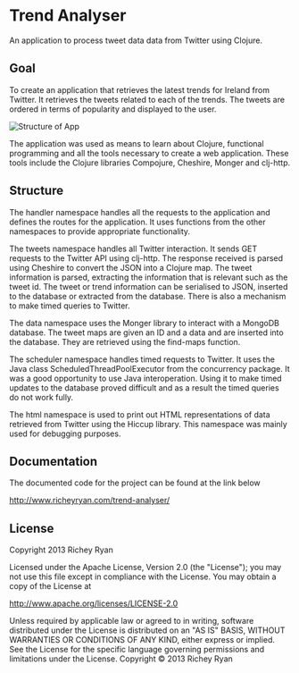 # Trend Analyser

An application to process tweet data data from Twitter using Clojure.

## Goal

To create an application that retrieves the latest trends for Ireland from Twitter. It retrieves the tweets related to each of the trends. The tweets are ordered in terms of popularity and displayed to the user.

![Structure of App](https://dl.dropboxusercontent.com/u/13548247/trend-analyser/structure.png)

The application was used as means to learn about Clojure, functional programming and all the tools necessary to create a web application. These tools include the Clojure libraries Compojure, Cheshire, Monger and clj-http.

## Structure

The handler namespace handles all the requests to the application and defines the routes for the application. It uses functions from the other namespaces to provide appropriate functionality.

The tweets namespace handles all Twitter interaction. It sends GET requests to the Twitter API using clj-http. The response received is parsed using Cheshire to convert the JSON into a Clojure map. The tweet information is parsed, extracting the information that is relevant such as the tweet id. The tweet or trend information can be serialised to JSON, inserted to the database or extracted from the database. There is also a mechanism to make timed queries to Twitter.

The data namespace uses the Monger library to interact with a MongoDB database. The tweet maps are given an ID and a data and are inserted into the database. They are retrieved using the find-maps function. 

The scheduler namespace handles timed requests to Twitter. It uses the Java class ScheduledThreadPoolExecutor from the concurrency package. It was a good opportunity to use Java interoperation. Using it to make timed updates to the database proved difficult and as a result the timed queries do not work fully.

The html namespace is used to print out HTML representations of data retrieved from Twitter using the Hiccup library. This namespace was mainly used for debugging purposes. 

## Documentation

The documented code for the project can be found at the link below

http://www.richeyryan.com/trend-analyser/

## License

Copyright 2013 Richey Ryan

Licensed under the Apache License, Version 2.0 (the "License");
you may not use this file except in compliance with the License.
You may obtain a copy of the License at

http://www.apache.org/licenses/LICENSE-2.0

Unless required by applicable law or agreed to in writing, software
distributed under the License is distributed on an "AS IS" BASIS,
WITHOUT WARRANTIES OR CONDITIONS OF ANY KIND, either express or implied.
See the License for the specific language governing permissions and
limitations under the License. Copyright © 2013 Richey Ryan
